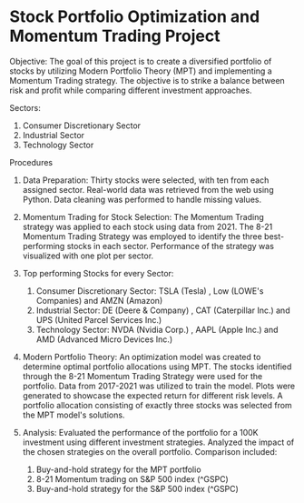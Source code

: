 # Stock Portfolio Optimization and Momentum Trading Project

Objective:
The goal of this project is to create a diversified portfolio of stocks by utilizing Modern Portfolio Theory (MPT) and implementing a Momentum Trading strategy. The objective is to strike a balance between risk and profit while comparing different investment approaches.

Sectors:
1. Consumer Discretionary Sector
2. Industrial Sector
3. Technology Sector

Procedures

1. Data Preparation: 
Thirty stocks were selected, with ten from each assigned sector.
Real-world data was retrieved from the web using Python.
Data cleaning was performed to handle missing values.

2. Momentum Trading for Stock Selection: 
The Momentum Trading strategy was applied to each stock using data from 2021.
The 8-21 Momentum Trading Strategy was employed to identify the three best-performing stocks in each sector.
Performance of the strategy was visualized with one plot per sector.

3. Top performing Stocks for every Sector:
    1. Consumer Discretionary Sector: TSLA (Tesla) , Low (LOWE's Companies) and AMZN (Amazon)
    2. Industrial Sector: DE (Deere & Company) , CAT (Caterpillar Inc.) and UPS (United Parcel Services Inc.)
    3. Technology Sector: NVDA (Nvidia Corp.) , AAPL (Apple Inc.) and AMD (Advanced Micro Devices Inc.)


4. Modern Portfolio Theory: 
An optimization model was created to determine optimal portfolio allocations using MPT.
The stocks identified through the 8-21 Momentum Trading Strategy were used for the portfolio.
Data from 2017-2021 was utilized to train the model.
Plots were generated to showcase the expected return for different risk levels.
A portfolio allocation consisting of exactly three stocks was selected from the MPT model's solutions.

5. Analysis: 
Evaluated the performance of the portfolio for a 100K investment using different investment strategies.
Analyzed the impact of the chosen strategies on the overall portfolio.
Comparison included:
    1. Buy-and-hold strategy for the MPT portfolio
    2. 8-21 Momentum trading on S&P 500 index (^GSPC)
    3. Buy-and-hold strategy for the S&P 500 index (^GSPC)

